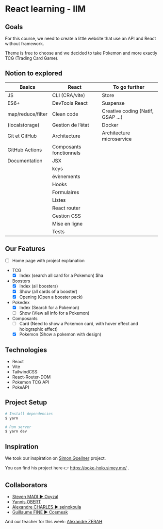 # React learning - IIM

## Goals
For this course, we need to create a little website that use an API and React without framework.

Theme is free to choose and we decided to take Pokemon and more exactly TCG (Trading Card Game).

## Notion to explored

| Basics            | React                   | To go further                   |
|-------------------|-------------------------|---------------------------------|
| JS                | CLI (CRA/vite)          | Store                           |
| ES6+              | DevTools React          | Suspense                        |
| map/reduce/filter | Clean code              | Creative coding (Natif, GSAP …) |
| (localstorage)    | Gestion de l’état       | Docker                          |
| Git et GitHub     | Architecture            | Architecture microservice       |
| GitHub Actions    | Composants fonctionnels |                                 |
| Documentation     | JSX                     |                                 |
|                   | keys                    |                                 |
|                   | évènements              |                                 |
|                   | Hooks                   |                                 |
|                   | Formulaires             |                                 |
|                   | Listes                  |                                 |
|                   | React router            |                                 |
|                   | Gestion CSS             |                                 |
|                   | Mise en ligne           |                                 |
|                   | Tests                   |                                 |

## Our Features
- [ ] Home page with project explanation
- TCG
  - [x] Index (search all card for a Pokemon)  $ha
- Boosters
  - [x] Index (all boosters)
  - [x] Show (all cards of a booster)
  - [x] Opening (Open a booster pack)
- Pokedex
  - [x] Index (Search for a Pokemon)
  - [ ] Show (View all info for a Pokemon)
- Composants
  - [ ] Card (Need to show a Pokemon card, with hover effect and holographic effect)
  - [x] Pokemon (Show a pokemon with design)

## Technologies
- React
- Vite 
- TailwindCSS
- React-Router-DOM
- Pokemon TCG API
- PokeAPI
## Project Setup
```bash
# Install dependencies
$ yarn 

# Run server
$ yarn dev
```

## Inspiration
We took our inspiration on [Simon Goellner](https://github.com/simeydotme/pokemon-cards-css) project.

You can find his project here 👉 https://poke-holo.simey.me/ .

## Collaborators
- [Steven MADI ▶️ Oxyzal](https://github.com/Oxyzal)
- [Yannis OBERT](https://github.com/yannisobert)
- [Alexandre CHARLES ▶️ seinokoula](https://github.com/seinokoula)
- [Guillaume FINE ▶️ Cosmeak](https://github.com/Cosmeak)

And our teacher for this week: [Alexandre ZERAH](https://github.com/alexzerah)
